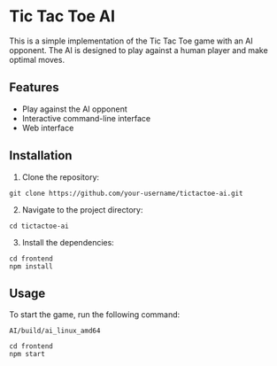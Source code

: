 # Tic Tac Toe AI

This is a simple implementation of the Tic Tac Toe game with an AI opponent. The AI is designed to play against a human player and make optimal moves.

## Features

- Play against the AI opponent
- Interactive command-line interface
- Web interface

## Installation

1. Clone the repository:

```shell
git clone https://github.com/your-username/tictactoe-ai.git
```

2. Navigate to the project directory:

```shell
cd tictactoe-ai
```

3. Install the dependencies:

```shell
cd frontend
npm install
```

## Usage

To start the game, run the following command:

```shell
AI/build/ai_linux_amd64

cd frontend
npm start
```
